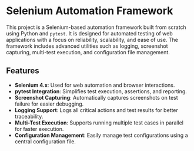 # Selenium Automation Framework

This project is a Selenium-based automation framework built from scratch using Python and `pytest`. It is designed for automated testing of web applications with a focus on reliability, scalability, and ease of use. The framework includes advanced utilities such as logging, screenshot capturing, multi-test execution, and configuration file management.

## Features

- **Selenium 4.x**: Used for web automation and browser interactions.  
- **pytest Integration**: Simplifies test execution, assertions, and reporting.  
- **Screenshot Capturing**: Automatically captures screenshots on test failure for easier debugging.  
- **Logging Support**: Logs all critical actions and test results for better traceability.  
- **Multi-Test Execution**: Supports running multiple test cases in parallel for faster execution.  
- **Configuration Management**: Easily manage test configurations using a central configuration file.
